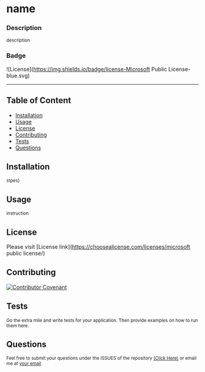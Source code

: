
# name 

### Description

<sub>description</sub>

### Badge
![License](https://img.shields.io/badge/license-Microsoft Public License-blue.svg)
___
## Table of Content
* [Installation](#installation)
* [Usage](#usage)
* [License](#license)
* [Contributing](#contributing)
* [Tests](#tests)
* [Questions](#questions)

## Installation
<sub>stpes}</sub>

## Usage
<sub>instruction</sub>

## License
Please visit [License link](https://choosealicense.com/licenses/microsoft public license/)

## Contributing
[![Contributor Covenant](https://img.shields.io/badge/Contributor%20Covenant-2.1-4baaaa.svg)](code_of_conduct.md)

## Tests
<sub>Go the extra mile and write tests for your application. Then provide examples on how to run them here.</sub>

## Questions
<sub>Feel free to submit your questions under the ISSUES of the repository [(Click Here)](https://github.com/username) or email me at [your email](mailto:jabezli1990@gmail.com)</sub>
